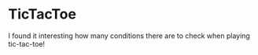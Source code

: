 # TicTacToe

I found it interesting how many conditions there are to check when playing tic-tac-toe!
